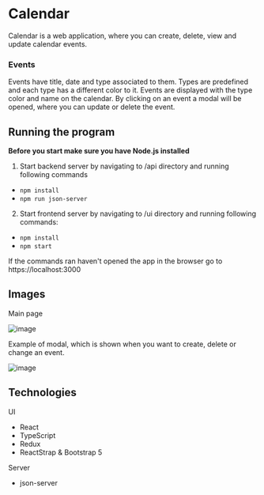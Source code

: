 # Calendar

Calendar is a web application, where you can create, delete, view and update calendar events. 

### Events
Events have title, date and type associated to them. 
Types are predefined and each type has a different color to it. Events are displayed with the type color and name on the calendar.
By clicking on an event a modal will be opened, where you can update or delete the event.

## Running the program

**Before you start make sure you have Node.js installed**

1. Start backend server by navigating to /api directory and running following commands

- `npm install`
- `npm run json-server`

2. Start frontend server by navigating to /ui directory and running following commands:

- `npm install`
- `npm start`

If the commands ran haven't opened the app in the browser go to https://localhost:3000

## Images
Main page

![image](https://github.com/ItsKris1/calendar/assets/69897943/cdad46f4-1ca3-4081-9a88-6c9a084b4129)

Example of modal, which is shown when you want to create, delete or change an event.

![image](https://github.com/ItsKris1/calendar/assets/69897943/e94f4f06-bcf4-4a53-98a2-ad22e711c331)


## Technologies

UI

- React
- TypeScript
- Redux
- ReactStrap & Bootstrap 5

Server

- json-server
